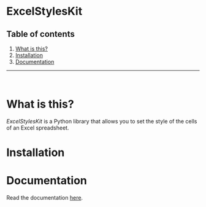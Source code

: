 # ExcelStylesKit
## Table of contents
1. [What is this?](#what-is-this)
2. [Installation](#installation)
3. [Documentation](#documentation)

---
<br>

# What is this?
*ExcelStylesKit* is a Python library that allows you to set the style of the cells of an Excel spreadsheet. 

# Installation

# Documentation
Read the documentation [here](./documentation.md).
